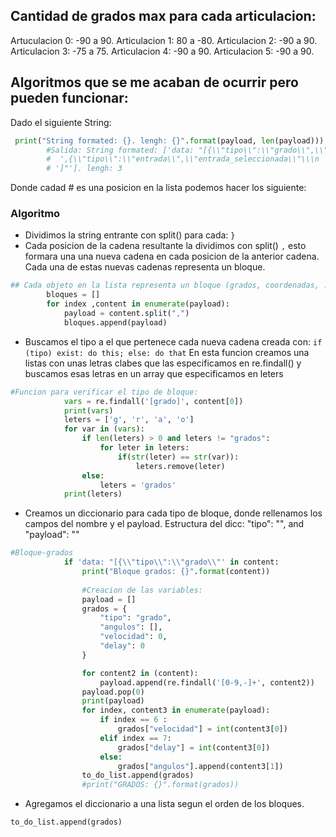 ## Cantidad de grados max para cada articulacion: 
Artuculacion 0: -90 a 90. 
Articulacion 1:  80 a -80. 
Articulacion 2: -90 a 90. 
Articulacion 3: -75 a 75. 
Articulacion 4: -90 a 90. 
Articulacion 5: -90 a 90. 

## Algoritmos que se me acaban de ocurrir pero pueden funcionar: 
Dado el siguiente String:
``` python 
 print("String formated: {}. lengh: {}".format(payload, len(payload)))        
        #Salida: String formated: ['data: "[{\\"tipo\\":\\"grado\\",\\"m0\\":\\"18\\",\\"m1\\":\\"\\",\\"m2\\":\\"33\\",\\"m3\\":\\"\\",\\"m4\\":\\"\\\n  \\",\\"m5\\":\\"\\",\\"vel\\":\\"\\",\\"delay\\":\\"\\"',
        #  ',{\\"tipo\\":\\"entrada\\",\\"entrada_seleccionada\\"\\\n  :\\"2\\",\\"continuar_en\\":0,\\"valor_entrada\\":0,\\"delay\\":0', 
        # ']"']. lengh: 3
```

Donde cadad # es una posicion en la lista podemos hacer los siguiente: 
### Algoritmo 
- Dividimos la string entrante con split() para cada: ```}``` 
- Cada posicion de la cadena resultante la dividimos con split()  ```,``` esto formara una una nueva cadena en cada posicion de la anterior cadena. Cada una de estas nuevas cadenas representa un bloque.
```python
## Cada objeto en la lista representa un bloque (grados, coordenadas, ...) 
        bloques = []
        for index ,content in enumerate(payload):
            payload = content.split(",")
            bloques.append(payload)
```

- Buscamos el tipo a el que pertenece cada nueva cadena creada con: 
 ```if (tipo) exist: do this; else: do that``` 
 En esta funcion creamos una listas con unas letras clabes que las especificamos en re.findall() y buscamos
 esas letras en un array que especificamos en leters
```python
#Funcion para verificar el tipo de bloque:
            vars = re.findall('[grado]', content[0])
            print(vars)
            leters = ['g', 'r', 'a', 'o']
            for var in (vars): 
                if len(leters) > 0 and leters != "grados": 
                    for leter in leters:
                        if(str(leter) == str(var)):  
                            leters.remove(leter)
                else: 
                    leters = 'grados'  
            print(leters)
```

- Creamos un diccionario para cada tipo de bloque, donde rellenamos los campos del nombre y el payload.
Estructura del dicc: "tipo": "", and "payload": "" 
```python 
#Bloque-grados
            if 'data: "[{\\"tipo\\":\\"grado\\"' in content: 
                print("Bloque grados: {}".format(content))
                
                #Creacion de las variables:  
                payload = []
                grados = {
                    "tipo": "grado", 
                    "angulos": [], 
                    "velocidad": 0,
                    "delay": 0
                } 

                for content2 in (content): 
                    payload.append(re.findall('[0-9,-]+', content2))  
                payload.pop(0)
                print(payload)
                for index, content3 in enumerate(payload): 
                    if index == 6 : 
                        grados["velocidad"] = int(content3[0])
                    elif index == 7: 
                        grados["delay"] = int(content3[0])
                    else: 
                        grados["angulos"].append(content3[1])
                to_do_list.append(grados)
                #print("GRADOS: {}".format(grados))
```
- Agregamos el diccionario a una lista segun el orden de los bloques. 
```python
to_do_list.append(grados)
```
          